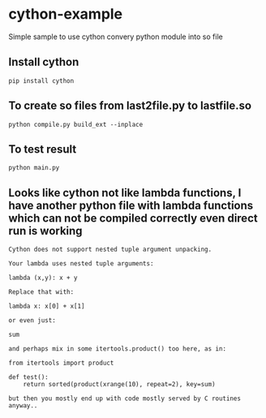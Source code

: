 # cython-example
Simple sample to use cython convery python module into so file

## Install cython
```
pip install cython
```

## To create so files from last2file.py to lastfile.so
```
python compile.py build_ext --inplace
```

## To test result
```
python main.py
```

## Looks like cython not like lambda functions, I have another python file with lambda functions which can not be compiled correctly even direct run is working


```
Cython does not support nested tuple argument unpacking.

Your lambda uses nested tuple arguments:

lambda (x,y): x + y

Replace that with:

lambda x: x[0] + x[1]

or even just:

sum

and perhaps mix in some itertools.product() too here, as in:

from itertools import product

def test():
    return sorted(product(xrange(10), repeat=2), key=sum)

but then you mostly end up with code mostly served by C routines anyway..
```
